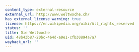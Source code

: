 ```yaml
---
content_type: external-resource
external_url: http://www.weltwoche.ch/
has_external_license_warning: true
license: https://en.wikipedia.org/wiki/All_rights_reserved
status: ''
title: Die Weltwoche
uid: 48b43b87-20bc-464d-a9e1-cfb30894a7a7
wayback_url: ''
---
```

